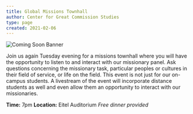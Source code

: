```yaml
---
title: Global Missions Townhall
author: Center for Great Commission Studies
type: page
created: 2021-02-06
---
```


![Coming Soon Banner](https://i.imgur.com/pxK8WAn.png)


Join us again Tuesday evening for a missions townhall where you will have the opportunity to listen to and interact with our missionary panel. Ask questions concerning the missionary task, particular peoples or cultures in their field of service, or life on the field. This event is not just for our on-campus students. A livestream of the event will incorporate distance students as well and even allow them an opportunity to interact with our missionaries.

**Time:** 7pm
**Location:** Eitel Auditorium
*Free dinner provided*